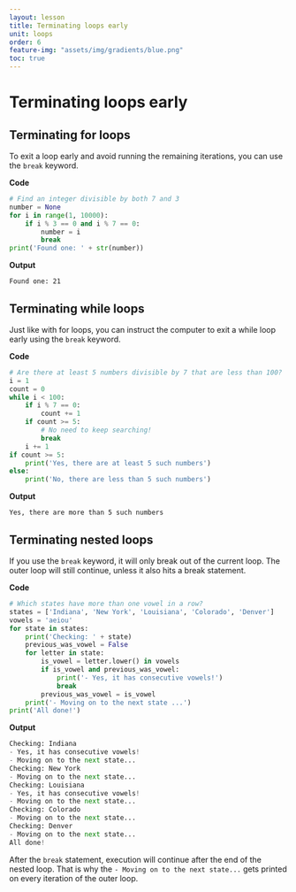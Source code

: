 ```yaml
---
layout: lesson
title: Terminating loops early
unit: loops
order: 6
feature-img: "assets/img/gradients/blue.png"
toc: true
---
```


# Terminating loops early

## Terminating for loops

To exit a loop early and avoid running the remaining iterations, you can use the `break` keyword.

**Code**

```python
# Find an integer divisible by both 7 and 3
number = None
for i in range(1, 10000):
    if i % 3 == 0 and i % 7 == 0:
        number = i
        break
print('Found one: ' + str(number))
```

**Output**

```
Found one: 21
```

## Terminating while loops

Just like with for loops, you can instruct the computer to exit a while loop early using the `break` keyword.

**Code**

```python
# Are there at least 5 numbers divisible by 7 that are less than 100?
i = 1
count = 0
while i < 100:
    if i % 7 == 0:
        count += 1
    if count >= 5:
        # No need to keep searching!
        break
    i += 1
if count >= 5:
    print('Yes, there are at least 5 such numbers')
else:
    print('No, there are less than 5 such numbers')
```

**Output**

```
Yes, there are more than 5 such numbers
```

## Terminating nested loops

If you use the `break` keyword, it will only break out of the current loop. The outer loop will still continue, unless it also hits a break statement.

**Code**

```python
# Which states have more than one vowel in a row?
states = ['Indiana', 'New York', 'Louisiana', 'Colorado', 'Denver']
vowels = 'aeiou'
for state in states:
    print('Checking: ' + state)
    previous_was_vowel = False
    for letter in state:
        is_vowel = letter.lower() in vowels
        if is_vowel and previous_was_vowel:
            print('- Yes, it has consecutive vowels!')
            break
        previous_was_vowel = is_vowel
    print('- Moving on to the next state ...')
print('All done!')
```

**Output**

```python
Checking: Indiana
- Yes, it has consecutive vowels!
- Moving on to the next state...
Checking: New York
- Moving on to the next state...
Checking: Louisiana
- Yes, it has consecutive vowels!
- Moving on to the next state...
Checking: Colorado
- Moving on to the next state...
Checking: Denver
- Moving on to the next state...
All done!
```

After the `break` statement, execution will continue after the end of the nested loop. That is why the `- Moving on to the next state...` gets printed on every iteration of the outer loop.
